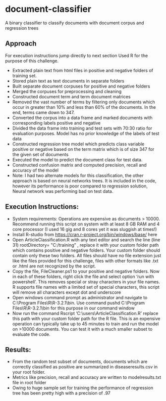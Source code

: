 # document-classifier
A binary classifier to classify documents with document corpus and regression trees

## Approach
For execution instructions jump directly to next section
Used R for the purpose of this challenge. 
-	 Extracted plain text from html files in positive and negative folders of training set.
-	 Stored plain text as text documents in separate folders
-	 Built separate document corpuses for positive and negative folders
-	 Merged the corpuses for preprocessing and cleaning
-	Constructed document term and term document matrices
-	 Removed the vast number of terms by filtering only documents which occur in greater than 10% and less than 60% of the documents. In the end, terms came down to 347.
-	 Converted the corpus into a data frame and marked documents with corresponding labels positive and negative
-	 Divided the data frame into training and test sets with 70:30 ratio for evaluation purposes. Model has no prior knowledge of the labels of test data
-	 Constructed regression tree model which predicts class variable positive or negative based on the term matrix which is of size 347 for the given set of documents
-	 Executed the model to predict the document class for test data.
-	Constructed confusion matrix and computed precision, recall and accuracy of the model
-	 Note: I had two alternate models for this classification, the other approach is based on neural networks trees. It is included in the code, however its performance is poor compared to regression solution,
	Neural network was performing bad on test data.

## Execution Instructions:  
-  System requirements: Operations are expensive as documents > 10000. Recommend running this script on system with at least 8 GB RAM and 4 core processor (I used 16 gig and 8 cores yet it was sluggish at times!)
- Install R-studio from https://cran.r-project.org/bin/windows/base/ here
- Open ArticleClassification.R with any text editor and search the line (line 31) rootDirectory= "C:/training” , replace it with your custom folder path which contains positive and negative folders. Your custom folder should contain only these two folders. All files should have no file extension just like the files provided for this challenge, files with other formats like .txt or .html are not recognized   by the script.
- Copy the file, FileCleaner.ps1 to your positive and negative folders. Now in each of these folders, right click the file and select option ‘run with powershell’. This removes special or stray characters in your file names. R supports file names with a limited set of special characters, this script will remove all characters except dot and underscore
-  Open windows command prompt as administrator and navigate to C:\Program Files\R\R-3.2.1\bin. Use command pushd C:\Program Files\R\R-3.2.1\bin for this purpose in our command window
-  Now run the command Rscript ‘C:\users\ArticleClassification.R’  replace this path with your custom folder path for the R file. This is an expensive operation can typically take up to 45 minutes to train and run the model on >10000 documents.  You can test it with a much smaller subset to evaluate the code.

## Results:
-  From the random test subset of documents, documents which are correctly classified as positive are summarized in diseaseresults.csv in your root folder.
-  Metrics like precision, recall and accuracy are written to modelresults.txt file in root folder
- Owing to huge sample set for training the performance of regression tree has been pretty high with a precision of .97


 


